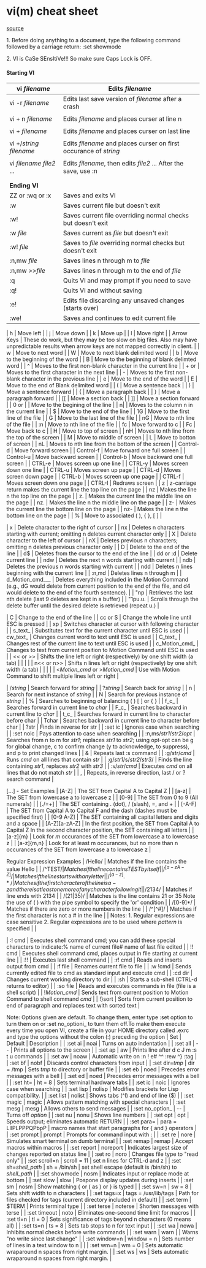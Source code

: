# vi(m) cheat sheet

[source](http://www.lagmonster.org/docs/vi2.html)

1\. Before doing anything to a document, type the following command followed by a carriage return: :set showmode

2\. VI is CaSe SEnsItiVe!!! So make sure Caps Lock is OFF.

#### **Starting VI**

| vi _filename_             | Edits _filename_                                                  |
| ------------------------- | ----------------------------------------------------------------- |
| vi -r _filename_          | Edits last save version of _filename_ after a crash               |
|                           |                                                                   |
| vi + n _filename_         | Edits _filename_ and places curser at line n                      |
|                           |                                                                   |
| vi + _filename_           | Edits _filename_ and places curser on last line                   |
|                           |                                                                   |
| vi +/_string_ _filename_  | Edits _filename_ and places curser on first occurance of _string_ |   |
|                           |                                                                   |   |
| vi _filename_ _file2_ ... | Edits _filename_, then edits _file2_ ... After the save, use :n   |
|                           |                                                                   |
|                           |                                                                   |
| **Ending VI**             |                                                                   |
| ZZ or :wq or :x           | Saves and exits VI                                                |
| :w                        | Saves current file but doesn't exit                               |
| :w!                       | Saves current file overriding normal checks but doesn't exit      |
| :w _file_                 | Saves current as _file_ but doesn't exit                          |
| :w! _file_                | Saves to _file_ overriding normal checks but doesn't exit         |
| :n,mw _file_              | Saves lines n through m to _file_                                 |
| :n,mw >>_file_            | Saves lines n through m to the end of _file_                      |
| :q                        | Quits VI and may prompt if you need to save                       |
| :q!                       | Quits VI and without saving                                       |
| :e!                       | Edits file discarding any unsaved changes (starts over)           |
| :we!                      | Saves and continues to edit current file                          |

| h | Move left |
| j | Move down |
| k | Move up |
| l | Move right |
| Arrow Keys | These do work, but they may be too slow on big files. Also may have unpredictable results when arrow keys are not mapped correctly in client. |
| w | Move to next word |
| W | Move to next blank delimited word |
| b | Move to the beginning of the word |
| B | Move to the beginning of blank delimted word |
| ^ | Moves to the first non-blank character in the current line |
| \+ or  | Moves to the first character in the next line |
| - | Moves to the first non-blank character in the previous line |
| e | Move to the end of the word |
| E | Move to the end of Blank delimited word |
| ( | Move a sentence back |
| ) | Move a sentence forward |
| { | Move a paragraph back |
| } | Move a paragraph forward |
| [[ | Move a section back |
| ]] | Move a section forward |
| 0 or | | Move to the begining of the line |
| n| | Moves to the column n in the current line |
| $ | Move to the end of the line |
| 1G | Move to the first line of the file |
| G | Move to the last line of the file |
| nG | Move to nth line of the file |
| :n | Move to nth line of the file |
| fc | Move forward to c |
| Fc | Move back to c |
| H | Move to top of screen |
| nH | Moves to nth line from the top of the screen |
| M | Move to middle of screen |
| L | Move to botton of screen |
| nL | Moves to nth line from the bottom of the screen |
| Control-d | Move forward screen |
| Control-f | Move forward one full screen |
| Control-u | Move backward screen |
| Control-b | Move backward one full screen |
| CTRL-e | Moves screen up one line |
| CTRL-y | Moves screen down one line |
| CTRL-u | Moves screen up page |
| CTRL-d | Moves screen down page |
| CTRL-b | Moves screen up one page |
| CTRL-f | Moves screen down one page |
| CTRL-I | Redraws screen |
| z  | z-carriage return makes the current line the top line on the page |
| nz  | Makes the line n the top line on the page |
| z. | Makes the current line the middle line on the page |
| nz. | Makes the line n the middle line on the page |
| z- | Makes the current line the bottom line on the page |
| nz- | Makes the line n the bottom line on the page |
| % | Move to associated ( ), { }, [ ] |

| x | Delete character to the right of cursor |
| nx | Deletes n characters starting with current; omitting n deletes current character only |
| X | Delete character to the left of cursor |
| nX | Deletes previous n characters; omitting n deletes previous character only |
| D | Delete to the end of the line |
| d$ | Deletes from the cursor to the end of the line |
| dd or :d | Delete current line |
| ndw | Deletes the next n words starting with current |
| ndb | Deletes the previous n words starting with current |
| ndd | Deletes n lines beginning with the current line |
| :n,md | Deletes lines n through m |
| d_Motion_cmd___ | Deletes everything included in the Motion Command (e.g., dG would delete from current position to the end of the file, and d4 would delete to the end of the fourth sentence).  |
| "np | Retrieves the last nth delete (last 9 deletes are kept in a buffer) |
| "1pu.u. | Scrolls through the delete buffer until the desired delete is retrieved (repeat u.) |

| C | Change to the end of the line |
| cc or S | Change the whole line until ESC is pressed |
| xp | Switches character at cursor with following character |
| s_text_ | Substitutes text for the current character until ESC is used |
| cw_text_ | Changes current word to text until ESC is used |
| C_text_ | Changes rest of the current line to text until ESC is used |
| c_Motion_cmd_ | Changes to text from current position to Motion Command until ESC is used |
| << or >> | Shifts the line left or right (respectively) by one shift width (a tab) |
|  | |
| n<< or n>> | Shifts n lines left or right (respectively) by one shift width (a tab) |
|  | |
| <_Motion_cmd_ or >_Motion_cmd_ | Use with Motion Command to shift multiple lines left or right |

| /_string_ | Search forward for _string_ |
| ?_string_ | Search back for _string_ |
| n | Search for next instance of _string_ |
| N | Search for previous instance of _string_ |
| % | Searches to beginning of balancing ( ) [ ] or { } |
| f_c_ | Searches forward in current line to _char_ |
| F_c_ | Searches backward in current line to _char_ |
| t_c_ | Searches forward in current line to character before char |
| Tchar | Searches backward in current line to character before char |
| ?str | Finds in reverse for str |
| :set ic | Ignores case when searching |
| :set noic | Pays attention to case when searching |
| :n,ms/_str1_/_str2_/_opt_ | Searches from n to m for _str1_; replaces _str1_ to _str2_; using opt-opt can be g for global change, c to confirm change (y to acknowledge,  to suppress), and p to print changed lines |
| & | Repeats last :s command |
| :g/_str_/_cmd_ | Runs _cmd_ on all lines that contain _str_ |
| :g/_str1_/s/_str2_/_str3_/ | Finds the line containing _str1_, replaces _str2_ with _str3_ |
| :v/_str_/_cmd_ | Executes _cmd_ on all lines that do not match _str_ |
| , | Repeats, in reverse direction, last / or ? search command |

[...] - Set Examples
| [A-Z] | The SET from Capital A to Capital Z |
| [a-z] | The SET from lowercase a to lowercase z |
| [0-9] | The SET from 0 to 9 (All numerals) |
| [./=+] | The SET containing . (dot), / (slash), =, and + |
| [-A-F] | The SET from Capital A to Capital F and the dash (dashes must be specified first) |
| [0-9 A-Z] | The SET containing all capital letters and digits and a space |
| [A-Z][a-zA-Z] | In the first position, the SET from Capital A to Capital Z
In the second character position, the SET containing all letters |
| [a-z]{m} | Look for _m_ occurances of the SET from lowercase a to lowercase z |
| [a-z]{m,n} | Look for at least m occurances, but no more than n occurances of the SET from lowercase a to lowercase z |

Regular Expression Examples
| /Hello/ | Matches if the line contains the value Hello |
| /^TEST$/ | Matches if the line contains TEST by itself |
| /^[a-zA-Z]/ | Matches if the line starts with any letter |
| /^[a-z].*/ | Matches if the first character of the line is a-z and there is at least one more of any character following it |
| /2134$/ | Matches if line ends with 2134 |
| /(21|35)/ | Matches is the line contains 21 or 35
Note the use of ( ) with the pipe symbol to specify the 'or' condition |
| /[0-9]*/ | Matches if there are zero or more numbers in the line |
| /^[^#]/ | Matches if the first character is not a # in the line |
| Notes:
1\. Regular expressions are case sensitive
2\. Regular expressions are to be used where _pattern_ is specified |  |

| :! cmd | Executes shell command cmd; you can add these special characters to indicate:% name of current file# name of last file edited |
| !! cmd | Executes shell command cmd, places output in file starting at current line |
| :!! | Executes last shell command |
| :r! cmd | Reads and inserts output from cmd |
| :f file | Renames current file to file |
| :w !cmd | Sends currently edited file to cmd as standard input and execute cmd |
| :cd dir | Changes current working directory to dir |
| :sh | Starts a sub-shell (CTRL-d returns to editor) |
| :so file | Reads and executes commands in file (file is a shell script) |
| !_Motion_cmd_ | Sends text from current position to Motion Command to shell command _cmd_ |
| !}sort | Sorts from current position to end of paragraph and replaces text with sorted text |

Note: Options given are default. To change them, enter type :set option to turn them on or :set no_optioni_ to turn them off.To make them execute every time you open VI, create a file in your HOME directory called .exrc and type the options without the colon (:) preceding the option
| Set | Default | Description |
| :set ai | noai | Turns on auto indentation |
| :set all | \-- | Prints all options to the screen |
| :set ap | aw | Prints line after d c J m :s t u commands |
| :set aw | noaw | Automatic write on :n ! e# ^^ :rew ^} :tag |
| :set bf | nobf | Discards control characters from input |
| :set dir=_tmp_ | dir = /tmp | Sets _tmp_ to directory or buffer file |
| :set eb | noed | Precedes error messages with a bell |
| :set ed | noed | Precedes error messages with a bell |
| :set ht= | ht = 8 | Sets terminal hardware tabs |
| :set ic | noic | Ignores case when searching |
| :set lisp | nolisp | Modifies brackets for Lisp compatibility. |
| :set list | nolist | Shows tabs (^l) and end of line ($) |
| :set magic | magic | Allows pattern matching with special characters |
| :set mesg  | mesg | Allows others to send messages |
| :set no_option_ | \-- | Turns off _option_ |
| :set nu | nonu | Shows line numbers |
| :set opt | opt | Speeds output; eliminates automatic RETURN |
| :set para= | para = LIlPLPPPQPbpP | macro names that start paragraphs for { and } operators |
| :set prompt | prompt | Prompts for command input with : |
| :set re | nore | Simulates smart terminal on dumb terminal |
| :set remap | remap | Accept macros within macros |
| :set report | noreport | Indicates largest size of changes reported on status line |
| :set ro | noro | Changes file type to "read only" |
| :set scroll=n | scroll = 11 | set n lines for CTRL-d and z |
| :set sh=_shell_path_ | sh = /bin/sh | set shell escape (default is /bin/sh) to _shell_path_ |
| :set showmode | nosm | Indicates input or replace mode at bottom |
| :set slow | slow | Pospone display updates during inserts |
| :set sm | nosm | Show matching { or ( as ) or } is typed |
| :set sw=n | sw = 8 | Sets shift width to n characters |
| :set tags=x | tags = /usr/lib/tags | Path for files checked for tags (current directory included in default) |
| :set term | $TERM | Prints terminal type |
| :set terse | noterse | Shorten messages with terse |
| :set timeout | noto | Eliminates one-second time limit for macros |
| :set tl=n | tl = 0 | Sets significance of tags beyond n characters (0 means all) |
| :set ts=n | ts = 8 | Sets tab stops to n for text input |
| :set wa | nowa | Inhibits normal checks before write commands |
| :set warn | warn |  | Warns "no write since last change" |
| :set window=n | window = n | Sets number of lines in a text window to n |  |
| :set wm=n | wm = 0 | Sets automatic wraparound n spaces from right margin. |
| :set ws | ws | Sets automatic wraparound n spaces from right margin. |

